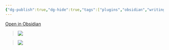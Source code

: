 ```yaml
---
{"dg-publish":true,"dg-hide":true,"tags":["plugins","obsidian","writing","theme"],"permalink":"/du-an/obsidian/minimal-theme-settings/","hide":true,"dgPassFrontmatter":true}
---
```



[Open in Obsidian](obsidian://show-plugin?id=obsidian-minimal-settings)

> ![](https://i.imgur.com/4esVXHI.png)

> ![](https://i.imgur.com/o0hV81A.png)